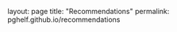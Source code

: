 layout: page 
title: "Recommendations" 
permalink: pghelf.github.io/recommendations 

<!DOCTYPE html> 
<html> 
<head> 
<title> Recommendations> 
</head>

<body> 
<h1> Recommendations </h1>
<p> Welcome to my Recommendations page! This is where I will be posting recommendations for books based on the reviews I have given. </p>
  <p> I will also be dividing my recommendations based on genres so they will be easy to locate. </p>
</body>
</html>
